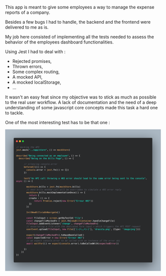 This app is meant to give some employees a way to manage the expense reports of a company.

Besides a few bugs I had to handle, the backend and the frontend were delivered to me as is.

My job here consisted of implementing all the tests needed to assess the behavior of the employees dashboard functionalities.

Using Jest I had to deal with :

- Rejected promises,
- Thrown errors,
- Some complex routing,
- A mocked API,
- A mocked localStorage,
- ...

It wasn't an easy feat since my objective was to stick as much as possible to the real user workflow. A lack of documentation and the need of a deep understanding of some javascript core concepts made this task a hard one to tackle.

One of the most interesting test has to be that one :

<img src="carbon.png">
